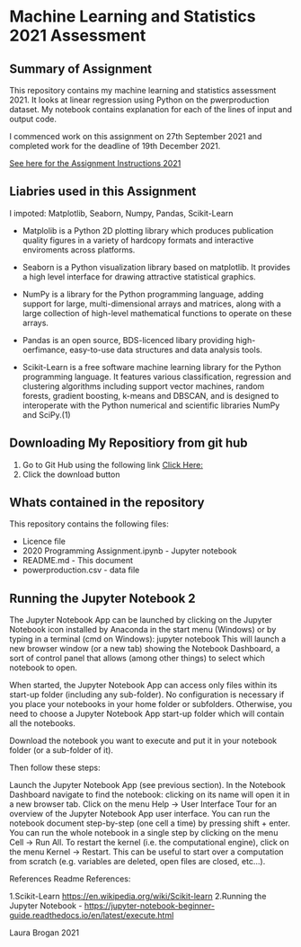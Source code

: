 # Machine Learning and Statistics 2021 Assessment

## Summary of Assignment
This repository contains my machine learning and statistics assessment 2021. It looks at linear regression using Python on the pwerproduction dataset.  My notebook contains explanation for each of the lines of input and output code.

I commenced work on this assignment on 27th September 2021 and completed work for the deadline of 19th December 2021.


[See here for the Assignment Instructions 2021](https://github.com/ianmcloughlin/assessment-2122-machstat/raw/main/assessment.pdf)

## Liabries used in this Assignment
I impoted: Matplotlib, Seaborn, Numpy, Pandas, Scikit-Learn

* Matplolib is a Python 2D plotting library which produces publication quality figures in a variety of hardcopy formats and interactive enviroments across platforms.

* Seaborn is a Python visualization library based on matplotlib. It provides a high level interface for drawing attractive statistical graphics.

* NumPy is a library for the Python programming language, adding support for large, multi-dimensional arrays and matrices, along with a large collection of high-level mathematical functions to operate on these arrays.

* Pandas is an open source, BDS-licenced libary providing high-oerfimance, easy-to-use data structures and data analysis tools.

* Scikit-Learn is a free software machine learning library for the Python programming language. It features various classification, regression and clustering algorithms including support vector machines, random forests, gradient boosting, k-means and DBSCAN, and is designed to interoperate with the Python numerical and scientific libraries NumPy and SciPy.(1)

## Downloading My Repositiory from git hub
1. Go to Git Hub using the following link [Click Here:](https://github.com/LauraBrogan/2020-Fundamentals-Project)
2. Click the download button

## Whats contained in the repository
This repository contains the following files:

+ Licence file
+ 2020 Programming Assignment.ipynb - Jupyter notebook
+ README.md - This document
+ powerproduction.csv - data file

## Running the Jupyter Notebook 2
The Jupyter Notebook App can be launched by clicking on the Jupyter Notebook icon installed by Anaconda in the start menu (Windows) or by typing in a terminal (cmd on Windows): jupyter notebook This will launch a new browser window (or a new tab) showing the Notebook Dashboard, a sort of control panel that allows (among other things) to select which notebook to open.

When started, the Jupyter Notebook App can access only files within its start-up folder (including any sub-folder). No configuration is necessary if you place your notebooks in your home folder or subfolders. Otherwise, you need to choose a Jupyter Notebook App start-up folder which will contain all the notebooks.

Download the notebook you want to execute and put it in your notebook folder (or a sub-folder of it).

Then follow these steps:

Launch the Jupyter Notebook App (see previous section). In the Notebook Dashboard navigate to find the notebook: clicking on its name will open it in a new browser tab. Click on the menu Help -> User Interface Tour for an overview of the Jupyter Notebook App user interface. You can run the notebook document step-by-step (one cell a time) by pressing shift + enter. You can run the whole notebook in a single step by clicking on the menu Cell -> Run All. To restart the kernel (i.e. the computational engine), click on the menu Kernel -> Restart. This can be useful to start over a computation from scratch (e.g. variables are deleted, open files are closed, etc…).

References
Readme References:

1.Scikit-Learn  https://en.wikipedia.org/wiki/Scikit-learn
2.Running the Jupyter Notebook - https://jupyter-notebook-beginner-guide.readthedocs.io/en/latest/execute.html

Laura Brogan  2021